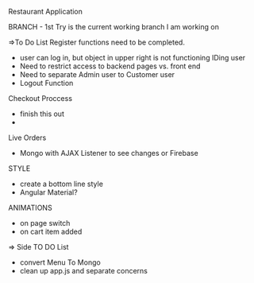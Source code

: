 Restaurant Application

BRANCH - 1st Try is the current working branch I am working on

=>To Do List
Register functions need to be completed.
- user can log in, but object in upper right is not functioning IDing user
- Need to restrict access to backend pages vs. front end
- Need to separate Admin user to Customer user
- Logout Function

Checkout Proccess
  - finish this out
  - 
Live Orders
- Mongo with AJAX Listener to see changes or Firebase

STYLE
- create a bottom line style
- Angular Material?

ANIMATIONS
- on page switch
- on cart item added

=> Side TO DO  List
- convert Menu To Mongo
- clean up app.js and separate concerns
